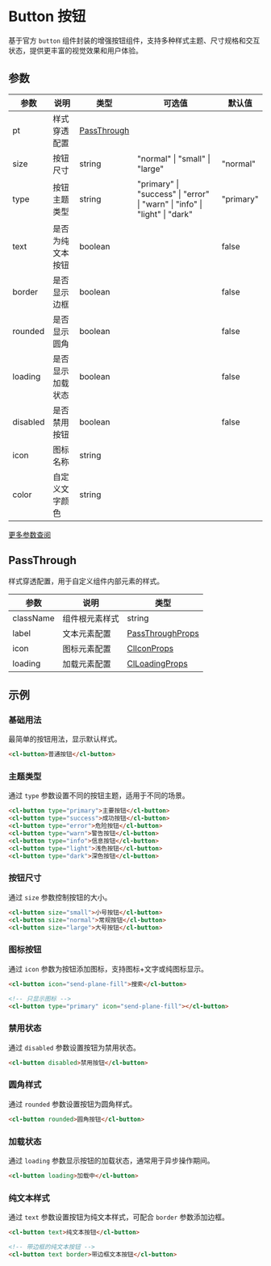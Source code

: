 # Button 按钮

基于官方 `button` 组件封装的增强按钮组件，支持多种样式主题、尺寸规格和交互状态，提供更丰富的视觉效果和用户体验。

## 参数

| 参数     | 说明             | 类型                        | 可选值                                                                     | 默认值    |
| -------- | ---------------- | --------------------------- | -------------------------------------------------------------------------- | --------- |
| pt       | 样式穿透配置     | [PassThrough](#passthrough) |                                                                            |           |
| size     | 按钮尺寸         | string                      | "normal" \| "small" \| "large"                                             | "normal"  |
| type     | 按钮主题类型     | string                      | "primary" \| "success" \| "error" \| "warn" \| "info" \| "light" \| "dark" | "primary" |
| text     | 是否为纯文本按钮 | boolean                     |                                                                            | false     |
| border   | 是否显示边框     | boolean                     |                                                                            | false     |
| rounded  | 是否显示圆角     | boolean                     |                                                                            | false     |
| loading  | 是否显示加载状态 | boolean                     |                                                                            | false     |
| disabled | 是否禁用按钮     | boolean                     |                                                                            | false     |
| icon     | 图标名称         | string                      |                                                                            |           |
| color    | 自定义文字颜色   | string                      |                                                                            |           |

[更多参数查阅](https://doc.dcloud.net.cn/uni-app-x/component/button.html)

## PassThrough

样式穿透配置，用于自定义组件内部元素的样式。

| 参数      | 说明             | 类型                                                           |
| --------- | ---------------- | -------------------------------------------------------------- |
| className | 组件根元素样式 | string                                                         |
| label     | 文本元素配置     | [PassThroughProps](/src/components/doc.md#passthroughprops)    |
| icon      | 图标元素配置     | [ClIconProps](/src/components/basic/icon.md#passthrough)       |
| loading   | 加载元素配置     | [ClLoadingProps](/src/components/basic/loading.md#passthrough) |

## 示例

### 基础用法

最简单的按钮用法，显示默认样式。

```html
<cl-button>普通按钮</cl-button>
```

### 主题类型

通过 `type` 参数设置不同的按钮主题，适用于不同的场景。

```html
<cl-button type="primary">主要按钮</cl-button>
<cl-button type="success">成功按钮</cl-button>
<cl-button type="error">危险按钮</cl-button>
<cl-button type="warn">警告按钮</cl-button>
<cl-button type="info">信息按钮</cl-button>
<cl-button type="light">浅色按钮</cl-button>
<cl-button type="dark">深色按钮</cl-button>
```

### 按钮尺寸

通过 `size` 参数控制按钮的大小。

```html
<cl-button size="small">小号按钮</cl-button>
<cl-button size="normal">常规按钮</cl-button>
<cl-button size="large">大号按钮</cl-button>
```

### 图标按钮

通过 `icon` 参数为按钮添加图标，支持图标+文字或纯图标显示。

```html
<cl-button icon="send-plane-fill">搜索</cl-button>

<!-- 只显示图标 -->
<cl-button type="primary" icon="send-plane-fill"></cl-button>
```

### 禁用状态

通过 `disabled` 参数设置按钮为禁用状态。

```html
<cl-button disabled>禁用按钮</cl-button>
```

### 圆角样式

通过 `rounded` 参数设置按钮为圆角样式。

```html
<cl-button rounded>圆角按钮</cl-button>
```

### 加载状态

通过 `loading` 参数显示按钮的加载状态，通常用于异步操作期间。

```html
<cl-button loading>加载中</cl-button>
```

### 纯文本样式

通过 `text` 参数设置按钮为纯文本样式，可配合 `border` 参数添加边框。

```html
<cl-button text>纯文本按钮</cl-button>

<!-- 带边框的纯文本按钮 -->
<cl-button text border>带边框文本按钮</cl-button>
```
